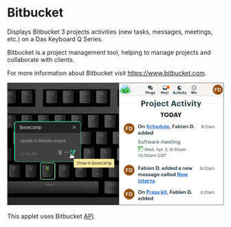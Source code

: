 # Bitbucket

Displays Bitbucket 3 projects activities (new tasks, messages, meetings, etc.) on a Das Keyboard Q Series.

Bitbucket is a project management tool, helping to manage
projects and collaborate with clients.

For more information about Bitbucket visit <https://www.bitbucket.com>.

![Bitbucket applet on a Das Keyboard Q](assets/image.png "Das Keyboard Bitbucket applet")

This applet uses Bitbucket [API](https://developer.atlassian.com/bitbucket/api/2/reference/).